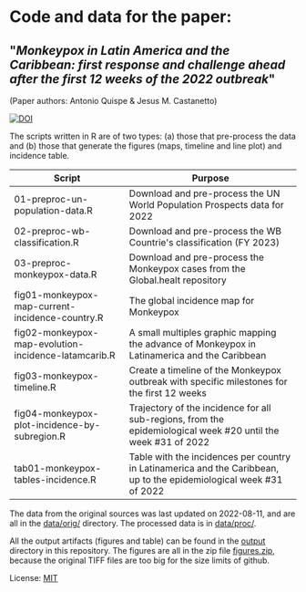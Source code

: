 # Code and data for the paper: 
## "*Monkeypox in Latin America and the Caribbean: first response and challenge ahead after the first 12 weeks of the 2022 outbreak*"

(Paper authors: Antonio Quispe & Jesus M. Castanetto)

[![DOI](https://zenodo.org/badge/525018011.svg)](https://zenodo.org/badge/latestdoi/525018011)


The scripts written in R are of two types: (a) those that pre-process the data and (b) those that generate the figures (maps, timeline and line plot) and incidence table.

| Script | Purpose |
| ------ | ------- |
| 01-preproc-un-population-data.R | Download and pre-process the UN World Population Prospects data for 2022 |
| 02-preproc-wb-classification.R | Download and pre-process the WB Countrie's classification (FY 2023)  |
| 03-preproc-monkeypox-data.R | Download and pre-process the Monkeypox cases from the Global.healt repository  |
| fig01-monkeypox-map-current-incidence-country.R | The global incidence map for Monkeypox  |
| fig02-monkeypox-map-evolution-incidence-latamcarib.R | A small multiples graphic mapping the advance of Monkeypox in Latinamerica and the Caribbean |
| fig03-monkeypox-timeline.R | Create a timeline of the Monkeypox outbreak with specific milestones for the first 12 weeks  |
| fig04-monkeypox-plot-incidence-by-subregion.R | Trajectory of the incidence for all sub-regions, from the epidemiological week #20 until the week #31 of 2022  |
| tab01-monkeypox-tables-incidence.R | Table with the incidences per country in Latinamerica and the Caribbean, up to the epidemiological week #31 of 2022 |

The data from the original sources was last updated on 2022-08-11, and are all in the [data/orig/](data/orig/) directory. The processed data is in [data/proc/](data/proc/).

All the output artifacts (figures and table) can be found in the [output](output/) directory in this repository. The figures are all in the zip file [figures.zip](output/figures.zip), because the original TIFF files are too big for the size limits of github.

License: [MIT](LICENSE)

